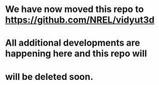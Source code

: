 # We have now moved this repo to https://github.com/NREL/vidyut3d
# All additional developments are happening here and this repo will 
# will be deleted soon.
